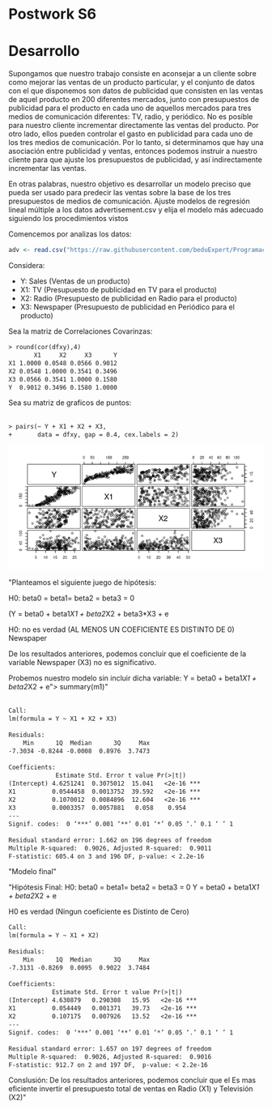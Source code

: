 # Postwork S6

# Desarrollo

Supongamos que nuestro trabajo consiste en aconsejar a un cliente sobre
como mejorar las ventas de un producto particular, y el conjunto de datos
con el que disponemos son datos de publicidad que consisten en las ventas
de aquel producto en 200 diferentes mercados, junto con presupuestos de
publicidad para el producto en cada uno de aquellos mercados para tres
medios de comunicación diferentes: TV, radio, y periódico. No es posible
para nuestro cliente incrementar directamente las ventas del producto. Por
otro lado, ellos pueden controlar el gasto en publicidad para cada uno de
los tres medios de comunicación. Por lo tanto, si determinamos que hay una
asociación entre publicidad y ventas, entonces podemos instruir a nuestro
cliente para que ajuste los presupuestos de publicidad, y así
indirectamente incrementar las ventas.

En otras palabras, nuestro objetivo
es desarrollar un modelo preciso que pueda ser usado para predecir las
ventas sobre la base de los tres presupuestos de medios de comunicación. Ajuste
modelos de regresión lineal múltiple a los datos advertisement.csv y elija el
modelo más adecuado siguiendo los procedimientos vistos

Comencemos por analizas los datos:

```R
adv <- read.csv("https://raw.githubusercontent.com/beduExpert/Programacion-R-Santander-2022/main/Sesion-06/data/advertising.csv")
```

Considera:

- Y: Sales (Ventas de un producto)
- X1: TV (Presupuesto de publicidad en TV para el producto)
- X2: Radio (Presupuesto de publicidad en Radio para el producto)
- X3: Newspaper (Presupuesto de publicidad en Periódico para el producto)

Sea la matriz de Correlaciones Covarinzas:

```
> round(cor(dfxy),4)
       X1     X2     X3      Y
X1 1.0000 0.0548 0.0566 0.9012
X2 0.0548 1.0000 0.3541 0.3496
X3 0.0566 0.3541 1.0000 0.1580
Y  0.9012 0.3496 0.1580 1.0000
```

Sea su matriz de graficos de puntos:

```

> pairs(~ Y + X1 + X2 + X3, 
+       data = dfxy, gap = 0.4, cex.labels = 2)
```

![Matrices de graficos de puntos](./assets/Rplot2.png)

"Planteamos el siguiente juego de hipótesis:

  H0: beta0 = beta1= beta2 = beta3 = 0

  (Y = beta0 + beta1*X1 + beta2*X2 + beta3*X3 + e

  H0: no es verdad (AL MENOS UN COEFICIENTE ES DISTINTO DE 0) Newspaper

  De los resultados anteriores, podemos concluir que el coeficiente de la variable Newspaper (X3) no es significativo.
  
  Probemos nuestro modelo sin incluir dicha variable:
  Y = beta0 + beta1*X1 + beta2*X2  + e"> summary(m1)"

```

Call:
lm(formula = Y ~ X1 + X2 + X3)

Residuals:
    Min      1Q  Median      3Q     Max 
-7.3034 -0.8244 -0.0008  0.8976  3.7473 

Coefficients:
             Estimate Std. Error t value Pr(>|t|)    
(Intercept) 4.6251241  0.3075012  15.041   <2e-16 ***
X1          0.0544458  0.0013752  39.592   <2e-16 ***
X2          0.1070012  0.0084896  12.604   <2e-16 ***
X3          0.0003357  0.0057881   0.058    0.954    
---
Signif. codes:  0 ‘***’ 0.001 ‘**’ 0.01 ‘*’ 0.05 ‘.’ 0.1 ‘ ’ 1

Residual standard error: 1.662 on 196 degrees of freedom
Multiple R-squared:  0.9026, Adjusted R-squared:  0.9011 
F-statistic: 605.4 on 3 and 196 DF, p-value: < 2.2e-16
```

"Modelo final"  

"Hipótesis Final:
  H0: beta0 = beta1= beta2 = beta3 = 0
   Y = beta0 + beta1*X1 + beta2*X2  + e

  H0  es verdad (Ningun coeficiente es Distinto de Cero)

```
Call:
lm(formula = Y ~ X1 + X2)

Residuals:
    Min      1Q  Median      3Q     Max 
-7.3131 -0.8269  0.0095  0.9022  3.7484 

Coefficients:
            Estimate Std. Error t value Pr(>|t|)    
(Intercept) 4.630879   0.290308   15.95   <2e-16 ***
X1          0.054449   0.001371   39.73   <2e-16 ***
X2          0.107175   0.007926   13.52   <2e-16 ***
---
Signif. codes:  0 ‘***’ 0.001 ‘**’ 0.01 ‘*’ 0.05 ‘.’ 0.1 ‘ ’ 1

Residual standard error: 1.657 on 197 degrees of freedom
Multiple R-squared:  0.9026, Adjusted R-squared:  0.9016 
F-statistic: 912.7 on 2 and 197 DF,  p-value: < 2.2e-16

```

Conslusión:
De los resultados anteriores, podemos concluir que el Es mas eficiente invertir el presupuesto total de ventas en Radio (X1) y Televisión (X2)"
